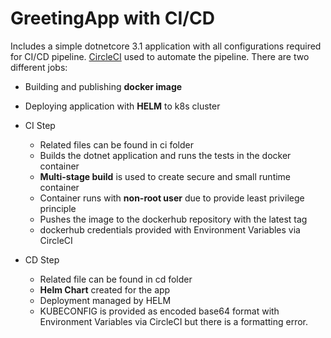 # GreetingApp with CI/CD

Includes a simple dotnetcore 3.1 application with all configurations required for CI/CD pipeline. [CircleCI](.circleci/config.yml) used to automate the pipeline. There are two different jobs: 
- Building and publishing **docker image**
- Deploying application with **HELM** to k8s cluster 


- CI Step
  - Related files can be found in ci folder
  - Builds the dotnet application and runs the tests in the docker container 
  - **Multi-stage build** is used to create secure and small runtime container
  - Container runs with **non-root user** due to provide least privilege principle
  - Pushes the image to the dockerhub repository with the latest tag 
  - dockerhub credentials provided with Environment Variables via CircleCI 

- CD Step 
  - Related file can be found in cd folder
  - **Helm Chart** created for the app 
  - Deployment managed by HELM 
  - KUBECONFIG is provided as encoded base64 format with Environment Variables via CircleCI but there is a formatting error.